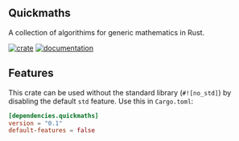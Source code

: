## Quickmaths
A collection of algorithims for generic mathematics in Rust.

[![crate](https://img.shields.io/crates/v/quickmaths.svg)](https://crates.io/crates/quickmaths)
[![documentation](https://docs.rs/quickmaths/badge.svg)](https://docs.rs/quickmaths)


## Features

This crate can be used without the standard library (`#![no_std]`) by disabling
the default `std` feature. Use this in `Cargo.toml`:

```toml
[dependencies.quickmaths]
version = "0.1"
default-features = false
